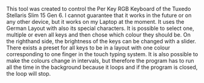 This tool was created to control the Per Key RGB Keyboard of the Tuxedo Stellaris Slim 15 Gen 6.
I cannot guarantee that it works in the future or on any other device, but it works on my Laptop at the moment.
It uses the German Layout with also its special characters. It is possible to select one,
multiple or even all keys and then chose which colour they should be. On the righthand side,
the brightness of the keys can be changed with a slider. There exists a preset for all keys
to be in a layout with one colour corresponding to one finger in the touch typing system.
It is also possible to make the colours change in intervals, but therefore the program has to run
all the time in the background because it loops and if the program is closed, the loop will stop.
